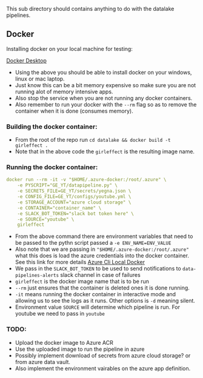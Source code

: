 This sub directory should contains anything to do with the datalake pipelines.

## Docker

Installing docker on your local machine for testing:

[Docker Desktop](https://www.docker.com/products/docker-desktop/)

- Using the above you should be able to install docker on your windows, linux or mac laptop.
- Just know this can be a bit memory expensive so make sure you are not running alot of memory intensive apps.
- Also stop the service when you are not running any docker containers.
- Also remember to run your docker with the `--rm` flag so as to remove the container when it is done (consumes memory).

### Building the docker container:
 - From the root of the repo run `cd datalake && docker build -t girleffect .`
 - Note that in the above code the `girleffect` is the resulting image name.

### Running the docker container:

```YAML
docker run --rm -it -v "$HOME/.azure-docker:/root/.azure" \
    -e PYSCRIPT="GE_YT/datapipeline.py" \
    -e SECRETS_FILE=GE_YT/secrets/yegna.json \
    -e CONFIG_FILE=GE_YT/configs/youtube.yml \
    -e STORAGE_ACCOUNT="azure cloud storage" \
    -e CONTAINER="container_name" \
    -e SLACK_BOT_TOKEN="slack bot token here" \
    -e SOURCE="youtube" \
    girleffect

```

- From the above command there are environment variables that need to be passed to the pythn script passed a `-e ENV_NAME=ENV_VALUE`
- Also note that we are passing in `"$HOME/.azure-docker:/root/.azure"` what this does is load the azure credentials into the docker container. See this link for more details [Azure Cli Local Docker]("https://endjin.com/blog/2022/09/using-azcli-authentication-within-local-containers)
- We pass in the `SLACK_BOT_TOKEN` to be used to send notifications to `data-pipelines-alerts` slack channel in case of failures
- `girleffect` is the docker image name that is to be run
- `--rm` just ensures that the container is deleted ones it is done running.
- `-it` means running the docker container in interactive mode and allowing us to see the logs as it runs. Other options is `-d` meaning silent.
- Environment value `SOURCE` will determine which pipeline is run. For youtube we need to pass in `youtube`

### TODO:
- Upload the docker image to Azure ACR
- Use the uploaded image to run the pipeline in azure
- Possibly implement download of secrets from azure cloud storage? or from azure data vault.
- Also implement the environment vairables on the azure app definition. 
